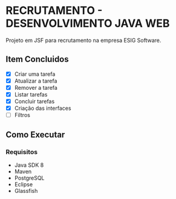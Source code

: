 # RECRUTAMENTO - DESENVOLVIMENTO JAVA WEB

Projeto em JSF para recrutamento na empresa ESIG Software.

## Item Concluidos


- [x] Criar  uma tarefa
- [x]  Atualizar a tarefa
- [x] Remover a tarefa
- [x] Listar tarefas
- [x] Concluir tarefas
- [x] Criação das interfaces
- [ ] Filtros

## Como Executar

### Requisitos
- Java SDK 8
- Maven 
- PostgreSQL
- Eclipse
- Glassfish

